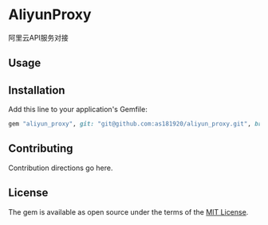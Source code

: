 # AliyunProxy
阿里云API服务对接

## Usage

## Installation
Add this line to your application's Gemfile:

```ruby
gem "aliyun_proxy", git: "git@github.com:as181920/aliyun_proxy.git", branch: "main"
```

## Contributing
Contribution directions go here.

## License
The gem is available as open source under the terms of the [MIT License](https://opensource.org/licenses/MIT).
